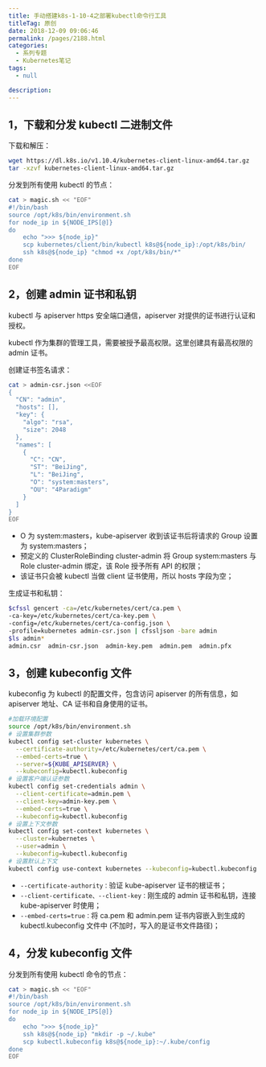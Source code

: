 ```yaml
---
title: 手动搭建k8s-1-10-4之部署kubectl命令行工具
titleTag: 原创
date: 2018-12-09 09:06:46
permalink: /pages/2188.html
categories: 
  - 系列专题
  - Kubernetes笔记
tags: 
  - null

description: 
---
```


## 1，下载和分发 kubectl 二进制文件



下载和解压：



```sh
wget https://dl.k8s.io/v1.10.4/kubernetes-client-linux-amd64.tar.gz
tar -xzvf kubernetes-client-linux-amd64.tar.gz
```



分发到所有使用 kubectl 的节点：



```sh
cat > magic.sh << "EOF"
#!/bin/bash
source /opt/k8s/bin/environment.sh
for node_ip in ${NODE_IPS[@]}
do
    echo ">>> ${node_ip}"
    scp kubernetes/client/bin/kubectl k8s@${node_ip}:/opt/k8s/bin/
    ssh k8s@${node_ip} "chmod +x /opt/k8s/bin/*"
done
EOF
```



## 2，创建 admin 证书和私钥



kubectl 与 apiserver https 安全端口通信，apiserver 对提供的证书进行认证和授权。



kubectl 作为集群的管理工具，需要被授予最高权限。这里创建具有最高权限的 admin 证书。



创建证书签名请求：



```sh
cat > admin-csr.json <<EOF
{
  "CN": "admin",
  "hosts": [],
  "key": {
    "algo": "rsa",
    "size": 2048
  },
  "names": [
    {
      "C": "CN",
      "ST": "BeiJing",
      "L": "BeiJing",
      "O": "system:masters",
      "OU": "4Paradigm"
    }
  ]
}
EOF
```



- O 为 system:masters，kube-apiserver 收到该证书后将请求的 Group 设置为 system:masters；
- 预定义的 ClusterRoleBinding cluster-admin 将 Group system:masters 与 Role cluster-admin 绑定，该 Role 授予所有 API 的权限；
- 该证书只会被 kubectl 当做 client 证书使用，所以 hosts 字段为空；



生成证书和私钥：



```sh
$cfssl gencert -ca=/etc/kubernetes/cert/ca.pem \
-ca-key=/etc/kubernetes/cert/ca-key.pem \
-config=/etc/kubernetes/cert/ca-config.json \
-profile=kubernetes admin-csr.json | cfssljson -bare admin
$ls admin*
admin.csr  admin-csr.json  admin-key.pem  admin.pem  admin.pfx
```



## 3，创建 kubeconfig 文件



kubeconfig 为 kubectl 的配置文件，包含访问 apiserver 的所有信息，如 apiserver 地址、CA 证书和自身使用的证书。



```sh
#加载环境配置
source /opt/k8s/bin/environment.sh
# 设置集群参数
kubectl config set-cluster kubernetes \
  --certificate-authority=/etc/kubernetes/cert/ca.pem \
  --embed-certs=true \
  --server=${KUBE_APISERVER} \
  --kubeconfig=kubectl.kubeconfig
# 设置客户端认证参数
kubectl config set-credentials admin \
  --client-certificate=admin.pem \
  --client-key=admin-key.pem \
  --embed-certs=true \
  --kubeconfig=kubectl.kubeconfig
# 设置上下文参数
kubectl config set-context kubernetes \
  --cluster=kubernetes \
  --user=admin \
  --kubeconfig=kubectl.kubeconfig
# 设置默认上下文
kubectl config use-context kubernetes --kubeconfig=kubectl.kubeconfig
```



- `--certificate-authority：`验证 kube-apiserver 证书的根证书；
- `--client-certificate、--client-key：`刚生成的 admin 证书和私钥，连接 kube-apiserver 时使用；
- `--embed-certs=true：`将 ca.pem 和 admin.pem 证书内容嵌入到生成的 kubectl.kubeconfig 文件中 (不加时，写入的是证书文件路径)；



## 4，分发 kubeconfig 文件



分发到所有使用 kubectl 命令的节点：



```sh
cat > magic.sh << "EOF"
#!/bin/bash
source /opt/k8s/bin/environment.sh
for node_ip in ${NODE_IPS[@]}
do
    echo ">>> ${node_ip}"
    ssh k8s@${node_ip} "mkdir -p ~/.kube"
    scp kubectl.kubeconfig k8s@${node_ip}:~/.kube/config
done
EOF
```
